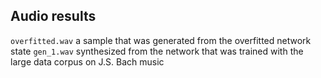 ## Audio results

`overfitted.wav` a sample that was generated from the overfitted network state
`gen_1.wav` synthesized from the network that was trained with the large data corpus on J.S. Bach music


